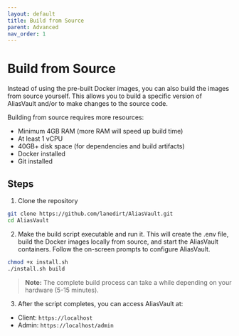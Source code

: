 ```yaml
---
layout: default
title: Build from Source
parent: Advanced
nav_order: 1
---
```


# Build from Source
Instead of using the pre-built Docker images, you can also build the images from source yourself. This allows you to build a specific version of AliasVault and/or to make changes to the source code.

Building from source requires more resources:
- Minimum 4GB RAM (more RAM will speed up build time)
- At least 1 vCPU
- 40GB+ disk space (for dependencies and build artifacts)
- Docker installed
- Git installed

## Steps
1. Clone the repository
```bash
git clone https://github.com/lanedirt/AliasVault.git
cd AliasVault
```
2. Make the build script executable and run it. This will create the .env file, build the Docker images locally from source, and start the AliasVault containers. Follow the on-screen prompts to configure AliasVault.
```bash
chmod +x install.sh
./install.sh build
```
> **Note:** The complete build process can take a while depending on your hardware (5-15 minutes).

3.  After the script completes, you can access AliasVault at:
  - Client: `https://localhost`
  - Admin: `https://localhost/admin`
